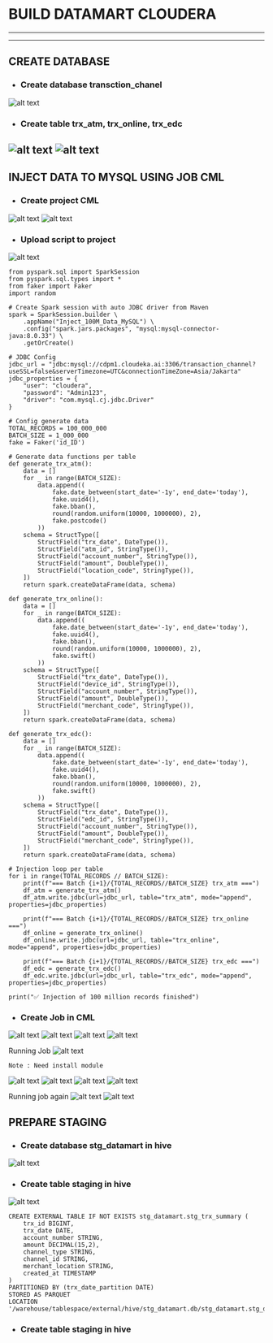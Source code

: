 # BUILD DATAMART CLOUDERA #
---
---

## CREATE DATABASE
- ### Create database transction_chanel
![alt text](image-39.png)

- ### Create table trx_atm, trx_online, trx_edc
![alt text](image-40.png)
![alt text](image-41.png)
--- 
## INJECT DATA TO MYSQL USING JOB CML
- ### Create project CML
![alt text](image-19.png)
![alt text](image-20.png)
- ### Upload script to project
![alt text](image-21.png)

```
from pyspark.sql import SparkSession
from pyspark.sql.types import *
from faker import Faker
import random

# Create Spark session with auto JDBC driver from Maven
spark = SparkSession.builder \
    .appName("Inject_100M_Data_MySQL") \
    .config("spark.jars.packages", "mysql:mysql-connector-java:8.0.33") \
    .getOrCreate()

# JDBC Config
jdbc_url = "jdbc:mysql://cdpm1.cloudeka.ai:3306/transaction_channel?useSSL=false&serverTimezone=UTC&connectionTimeZone=Asia/Jakarta"
jdbc_properties = {
    "user": "cloudera",
    "password": "Admin123",
    "driver": "com.mysql.cj.jdbc.Driver"
}

# Config generate data
TOTAL_RECORDS = 100_000_000
BATCH_SIZE = 1_000_000  
fake = Faker('id_ID')

# Generate data functions per table
def generate_trx_atm():
    data = []
    for _ in range(BATCH_SIZE):
        data.append((
            fake.date_between(start_date='-1y', end_date='today'),
            fake.uuid4(),
            fake.bban(),
            round(random.uniform(10000, 1000000), 2),
            fake.postcode()
        ))
    schema = StructType([
        StructField("trx_date", DateType()),
        StructField("atm_id", StringType()),
        StructField("account_number", StringType()),
        StructField("amount", DoubleType()),
        StructField("location_code", StringType()),
    ])
    return spark.createDataFrame(data, schema)

def generate_trx_online():
    data = []
    for _ in range(BATCH_SIZE):
        data.append((
            fake.date_between(start_date='-1y', end_date='today'),
            fake.uuid4(),
            fake.bban(),
            round(random.uniform(10000, 1000000), 2),
            fake.swift()
        ))
    schema = StructType([
        StructField("trx_date", DateType()),
        StructField("device_id", StringType()),
        StructField("account_number", StringType()),
        StructField("amount", DoubleType()),
        StructField("merchant_code", StringType()),
    ])
    return spark.createDataFrame(data, schema)

def generate_trx_edc():
    data = []
    for _ in range(BATCH_SIZE):
        data.append((
            fake.date_between(start_date='-1y', end_date='today'),
            fake.uuid4(),
            fake.bban(),
            round(random.uniform(10000, 1000000), 2),
            fake.swift()
        ))
    schema = StructType([
        StructField("trx_date", DateType()),
        StructField("edc_id", StringType()),
        StructField("account_number", StringType()),
        StructField("amount", DoubleType()),
        StructField("merchant_code", StringType()),
    ])
    return spark.createDataFrame(data, schema)

# Injection loop per table
for i in range(TOTAL_RECORDS // BATCH_SIZE):
    print(f"=== Batch {i+1}/{TOTAL_RECORDS//BATCH_SIZE} trx_atm ===")
    df_atm = generate_trx_atm()
    df_atm.write.jdbc(url=jdbc_url, table="trx_atm", mode="append", properties=jdbc_properties)

    print(f"=== Batch {i+1}/{TOTAL_RECORDS//BATCH_SIZE} trx_online ===")
    df_online = generate_trx_online()
    df_online.write.jdbc(url=jdbc_url, table="trx_online", mode="append", properties=jdbc_properties)

    print(f"=== Batch {i+1}/{TOTAL_RECORDS//BATCH_SIZE} trx_edc ===")
    df_edc = generate_trx_edc()
    df_edc.write.jdbc(url=jdbc_url, table="trx_edc", mode="append", properties=jdbc_properties)

print("✅ Injection of 100 million records finished")

```

- ### Create Job in CML
![alt text](image-22.png)
![alt text](image-26.png)
![alt text](image-27.png)
![alt text](image-28.png)

Running Job
![alt text](image-29.png)
```
Note : Need install module
```
![alt text](image-31.png)
![alt text](image-32.png)
![alt text](image-33.png)
![alt text](image-34.png)

Running job again
![alt text](image-43.png)
![alt text](image-44.png)

## PREPARE STAGING 
- ### Create database stg_datamart in hive
![alt text](image-45.png)
- ### Create table staging in hive 
![alt text](image-46.png)
```
CREATE EXTERNAL TABLE IF NOT EXISTS stg_datamart.stg_trx_summary (
    trx_id BIGINT,
    trx_date DATE,
    account_number STRING,
    amount DECIMAL(15,2),
    channel_type STRING,        
    channel_id STRING,
    merchant_location STRING,
    created_at TIMESTAMP
)
PARTITIONED BY (trx_date_partition DATE)
STORED AS PARQUET
LOCATION '/warehouse/tablespace/external/hive/stg_datamart.db/stg_datamart.stg_datamart.stg_trx_summary';
```
- ### Create table staging in hive 

